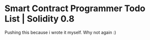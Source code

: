# Smart Contract Programmer Todo List | Solidity 0.8
Pushing this because i wrote it myself. Why not again :)